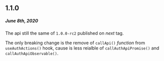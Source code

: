 ## 1.1.0
##### *June 8th, 2020*

The api still the same of `1.0.0-rc2` published on *next* tag.

The only breaking change is the remove of `callApi()` *function* from
`useAuthActions()` hook, cause is less reialble of `callAuthApiPromise()` and
`callAuthApiObservable()`.